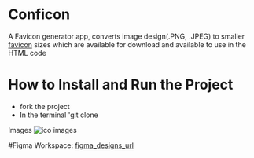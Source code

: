 # Conficon
A Favicon generator app, converts image design(.PNG, .JPEG) to smaller [favicon](https://en.wikipedia.org/wiki/Favicon) sizes which are available for download and available to use in the HTML code

# How to Install and Run the Project
- fork the project
- In the terminal 'git clone 

Images
![ico images]('https://raw.githubusercontent.com/zuri-training/Favicon_gen-Team-68/main/static/images/Vector1.png')

#Figma Workspace: 
[figma_designs_url](https://www.figma.com/file/Om0i0dm6XOQN27utcHw5QD/Favicon-general?node-id=0%3A1)